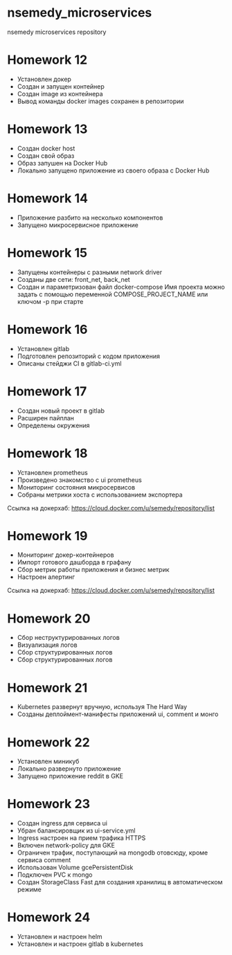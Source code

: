 # nsemedy_microservices
nsemedy microservices repository

# Homework 12
- Установлен докер
- Создан и запущен контейнер
- Создан image из контейнера
- Вывод команды docker images сохранен в репозитории

# Homework 13
- Создан docker host
- Создан свой образ
- Образ запушен на Docker Hub
- Локально запущено приложение из своего образа с Docker Hub

# Homework 14
- Приложение разбито на несколько компонентов
- Запущено микросервисное приложение

# Homework 15
- Запущены контейнеры с разными network driver
- Созданы две сети: front_net, back_net
- Создан и параметризован файл docker-compose
Имя проекта можно задать с помощью переменной COMPOSE_PROJECT_NAME или ключом -p при старте

# Homework 16
- Установлен gitlab
- Подготовлен репозиторий с кодом приложения
- Описаны стейджи CI в gitlab-ci.yml

# Homework 17
- Создан новый проект в gitlab
- Расширен пайплан
- Определены окружения

# Homework 18
- Установлен prometheus
- Произведено знакомство с ui prometheus
- Мониторинг состояния микросервисов
- Собраны метрики хоста с использованием экспортера

Ссылка на докерхаб:
https://cloud.docker.com/u/semedy/repository/list

# Homework 19
- Мониторинг докер-контейнеров
- Импорт готового дашборда в графану
- Сбор метрик работы приложения и бизнес метрик
- Настроен алертинг

Ссылка на докерхаб:
https://cloud.docker.com/u/semedy/repository/list

# Homework 20
- Сбор неструктурированных логов
- Визуализация логов
- Сбор структурированных логов
- Сбор структурированных логов

# Homework 21
- Kubernetes развернут вручную, используя The Hard Way
- Созданы деплоймент-манифесты приложений ui, comment и монго

# Homework 22
- Установлен миникуб
- Локально развернуто приложение
- Запущено приложение reddit в GKE

# Homework 23
- Создан ingress для сервиса ui
- Убран балансировщик из ui-service.yml
- Ingress настроен на прием трафика HTTPS
- Включен network-policy для GKE
- Ограничен трафик, поступающий на mongodb отовсюду, кроме сервиса comment
- Использован Volume gcePersistentDisk
- Подключен PVC к mongo
- Создан StorageClass Fast для создания хранилищ в автоматическом режиме

# Homework 24
- Установлен и настроен helm
- Установлен и настроен gitlab в kubernetes
